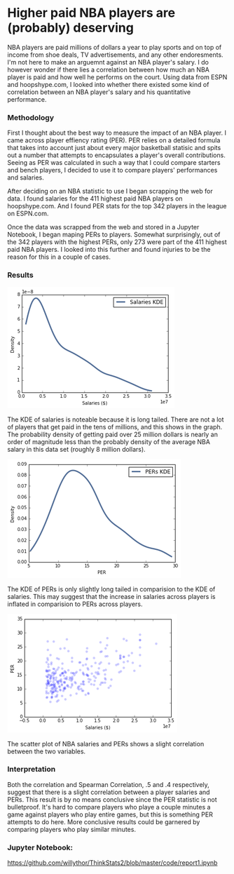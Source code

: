 # Higher paid NBA players are (probably) deserving 

NBA players are paid millions of dollars a year to play sports and on top of income from shoe deals, TV advertisements, and any other endoresments. I'm not here to make an arguemnt against an NBA player's salary. I do however wonder if there lies a correlation between how much an NBA player is paid and how well he performs on the court. Using data from ESPN and hoopshype.com, I looked into whether there existed some kind of correlation between an NBA player's salary and his quantitative performance.

### Methodology

First I thought about the best way to measure the impact of an NBA player. I came across player effiency rating (PER). PER relies on a detailed formula that takes into account just about every major basketball statisic and spits out a number that attempts to encapsulates a player's overall contributions. Seeing as PER was calculated in such a way that I could compare starters and bench players, I decided to use it to compare players' performances and salaries.

After deciding on an NBA statistic to use I began scrapping the web for data. I found salaries for the 411 highest paid NBA players on hoopshype.com. And I found PER stats for the top 342 players in the league on ESPN.com. 

Once the data was scrapped from the web and stored in a Jupyter Notebook, I began maping PERs to players. Somewhat surprisingly, out of the 342 players with the highest PERs, only 273 were part of the 411 highest paid NBA players. I looked into this further and found injuries to be the reason for this in a couple of cases.

### Results
![KDE of Salaries](salaries_kde.png)

The KDE of salaries is noteable because it is long tailed. There are not a lot of players that get paid in the tens of millions, and this shows in the graph. The probability density of getting paid over 25 million dollars is nearly an order of magnitude less than the probably density of the average NBA salary in this data set (roughly 8 million dollars).

![KDE of PERs](PERs_kde.png)

The KDE of PERs is only slightly long tailed in comparision to the KDE of salaries. This may suggest that the increase in salaries across players is inflated in comparision to PERs across players. 

![Scatter Plot of NBA Salaries and PERs](scatter_plot.png)

The scatter plot of NBA salaries and PERs shows a slight correlation between the two variables.

### Interpretation

Both the correlation and Spearman Correlation, .5 and .4 respectively, suggest that there is a slight correlation between a player salaries and PERs. This result is by no means conclusive since the PER statistic is not bulletproof. It's hard to compare players who playe a couple minutes a game against players who play entire games, but this is something PER attempts to do here. More conclusive results could be garnered by comparing players who play similar minutes.

### Jupyter Notebook:
https://github.com/willythor/ThinkStats2/blob/master/code/report1.ipynb
